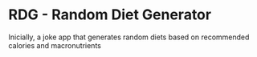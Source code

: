 # RDG - Random Diet Generator

Inicially, a joke app that generates random diets based on recommended calories and macronutrients
